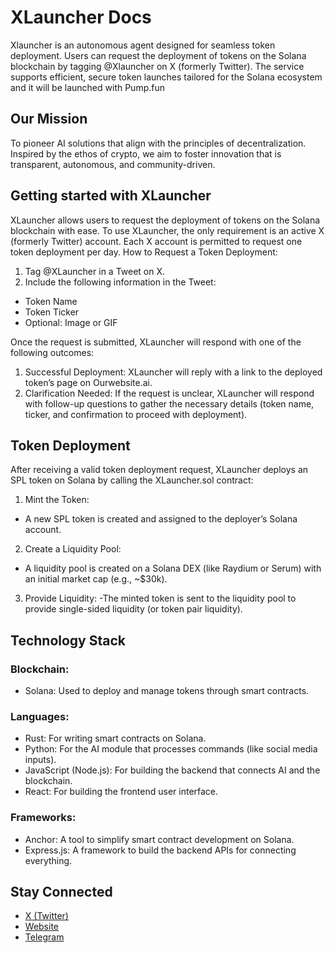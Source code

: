 # XLauncher Docs
Xlauncher is an autonomous agent designed for seamless token deployment. Users can request the deployment of tokens on the Solana blockchain by tagging @Xlauncher on X (formerly Twitter). The service supports efficient, secure token launches tailored for the Solana ecosystem and it will be launched with Pump.fun
## Our Mission
To pioneer AI solutions that align with the principles of decentralization. Inspired by the ethos of crypto, we aim to foster innovation that is transparent, autonomous, and community-driven.
## Getting started with XLauncher
XLauncher allows users to request the deployment of tokens on the Solana blockchain with ease. To use XLauncher, the only requirement is an active X (formerly Twitter) account. Each X account is permitted to request one token deployment per day.
How to Request a Token Deployment:

1. Tag @XLauncher in a Tweet on X.
2. Include the following information in the Tweet:
  - Token Name
  - Token Ticker
  - Optional: Image or GIF

Once the request is submitted, XLauncher will respond with one of the following outcomes:

1. Successful Deployment: XLauncher will reply with a link to the deployed token’s page on Ourwebsite.ai.
2. Clarification Needed: If the request is unclear, XLauncher will respond with follow-up questions to gather the necessary details (token name, ticker, and confirmation to proceed with deployment).

## Token Deployment
After receiving a valid token deployment request, XLauncher deploys an SPL token on Solana by calling the XLauncher.sol contract:

1. Mint the Token:
  - A new SPL token is created and assigned to the deployer’s Solana account.

2. Create a Liquidity Pool:
  - A liquidity pool is created on a Solana DEX (like Raydium or Serum) with an initial market cap (e.g., ~$30k).

3. Provide Liquidity:
  -The minted token is sent to the liquidity pool to provide single-sided liquidity (or token pair liquidity).

## Technology Stack
### Blockchain:
  - Solana: Used to deploy and manage tokens through smart contracts.
### Languages:
  - Rust: For writing smart contracts on Solana.
  - Python: For the AI module that processes commands (like social media inputs).
  - JavaScript (Node.js): For building the backend that connects AI and the blockchain.
  - React: For building the frontend user interface.
### Frameworks:
  - Anchor: A tool to simplify smart contract development on Solana.
  - Express.js: A framework to build the backend APIs for connecting everything.

## Stay Connected
- [X (Twitter)](URL)
- [Website](URL)
- [Telegram](URL)
